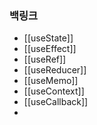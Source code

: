 ### 백링크

- [[useState]]
- [[useEffect]]
- [[useRef]]
- [[useReducer]]
- [[useMemo]]
- [[useContext]]
- [[useCallback]]
- 